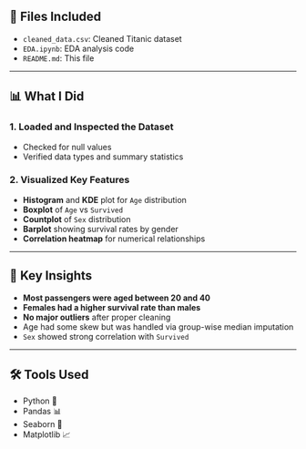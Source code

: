 ## 📁 Files Included

- `cleaned_data.csv`: Cleaned Titanic dataset
- `EDA.ipynb`: EDA analysis code
- `README.md`: This file

---

## 📊 What I Did

### 1. **Loaded and Inspected the Dataset**
- Checked for null values
- Verified data types and summary statistics

### 2. **Visualized Key Features**
- **Histogram** and **KDE** plot for `Age` distribution
- **Boxplot** of `Age` vs `Survived`
- **Countplot** of `Sex` distribution
- **Barplot** showing survival rates by gender
- **Correlation heatmap** for numerical relationships

---

## 📌 Key Insights

- **Most passengers were aged between 20 and 40**
- **Females had a higher survival rate than males**
- **No major outliers** after proper cleaning
- Age had some skew but was handled via group-wise median imputation
- `Sex` showed strong correlation with `Survived`

---

## 🛠 Tools Used

- Python 🐍
- Pandas 📊
- Seaborn 🎨
- Matplotlib 📈
